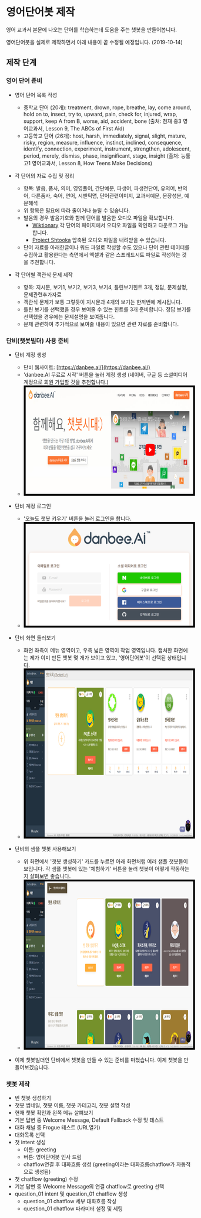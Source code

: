 # 영어단어봇 제작
영어 교과서 본문에 나오는 단어를 학습하는데 도움을 주는 챗봇을 만들어봅니다.

영어단어봇을 실제로 제작하면서 아래 내용이 곧 수정될 예정입니다. (2019-10-14)

## 제작 단계

### 영어 단어 준비

* 영어 단어 목록 작성
  + 중학교 단어 (20개): treatment, drown, rope, breathe, lay, come around, hold on to, insect, try to, upward, pain, check for, injured, wrap, support, keep A from B, worse, aid, accident, bone (출처: 천재 중3 영어교과서, Lesson 9, The ABCs of First Aid) 
  + 고등학교 단어 (26개): host, harsh, immediately, signal, slight, mature, risky, region, measure, influence, instinct, inclined, consequence, identify, connection, experiment, instrument, strengthen, adolescent, period, merely, dismiss, phase, insignificant, stage, insight (출처: 능률 고1 영어교과서, Lesson 8, How Teens Make Decisions)

* 각 단어의 자료 수집 및 정리
  + 항목: 발음, 품사, 의미, 영영풀이, 간단예문, 파생어, 파생전단어, 유의어, 반의어, 다른품사, 숙어, 연어, 시멘틱맵, 단어관련이미지, 교과서예문, 문장성분, 예문해석
  + 위 항목은 필요에 따라 줄이거나 늘릴 수 있습니다.
  + 발음의 경우 발음기호와 함께 단어를 발음한 오디오 파일을 확보합니다.
    - [Wiktionary](https://en.wiktionary.org/) 각 단어의 페이지에서 오디오 파일을 확인하고 다운로그 가능합니다.
    - [Project Shtooka](http://shtooka.net/) 압축된 오디오 파일을 내려받을 수 있습니다.
  + 단어 자료를 아래한글이나 워드 파일로 작성할 수도 있으나 단어 관련 데이터를 수집하고 활용한다는 측면에서 엑셀과 같은 스프레드시트 파일로 작성하는 것을 추천합니다.

* 각 단어별 객관식 문제 제작
  + 항목: 지시문, 보기1, 보기2, 보기3, 보기4, 틀린보기힌트 3개, 정답, 문제설명, 문제관련추가자료
  + 객관식 문제가 보통 그렇듯이 지시문과 4개의 보기는 한꺼번에 제시됩니다.
  + 틀린 보기를 선택했을 경우 보여줄 수 있는 힌트를 3개 준비합니다. 정답 보기를 선택했을 경우에는 문제설명을 보여줍니다.
  + 문제 관련하여 추가적으로 보여줄 내용이 있으면 관련 자료를 준비합니다.

### 단비(챗봇빌더) 사용 준비

* 단비 계정 생성
  + 단비 웹사이트: [https://danbee.ai/](https://danbee.ai/)
  + 'danbee.AI 무료로 시작' 버튼을 눌러 계정 생성 (네이버, 구글 등 소셜미디어 계정으로 회원 가입할 것을 추천합니다.)
  + <img src="danbi_01_website.png" width="800" height="289" style="border:5px solid black"></img>

* 단비 계정 로그인
  + '오늘도 챗봇 키우기' 버튼을 눌러 로그인을 합니다.
  + <img src="danbi_02_login.png" width="500" height="276" style="border:5px solid black"></img>

* 단비 화면 둘러보기
  + 화면 좌측이 메뉴 영역이고, 우측 넓은 영역이 작업 영역입니다. 캡처한 화면에는 제가 이미 만든 챗봇 몇 개가 보이고 있고, '영어단어봇'이 선택된 상태입니다. 
  + <img src="danbi_03_chatbotlist.png" width="1000" height="451" style="border:5px solid black"></img>

* 단비의 샘플 챗봇 사용해보기
  + 위 화면에서 '챗봇 생성하기' 카드를 누르면 아래 화면처럼 여러 샘플 챗봇들이 보입니다. 각 샘플 챗봇에 있는 '체험하기' 버튼을 눌러 챗봇이 어떻게 작동하는지 살펴보면 좋습니다.
  + <img src="danbi_04_samplechatbot.png" width="1000" height="451" style="border:5px solid black"></img>

* 이제 챗봇빌더인 단비에서 챗봇을 만들 수 있는 준비를 마쳤습니다. 이제 챗봇을 만들어보겠습니다.

### 챗봇 제작

* 빈 챗봇 생성하기
* 챗봇 썸네일, 챗봇 이름, 챗봇 카테고리, 챗봇 설명 작성
* 현재 챗봇 확인과 왼쪽 메뉴 살펴보기
* 기본 답변 중 Welcome Message, Default Fallback 수정 및 테스트
* 대화 채널 중 Frogue 테스트 (URL열기)
* 대화목록 선택
* 첫 intent 생성
  + 이름: greeting
  + 버튼: 영어단어봇 인사 드림
  + chatflow연결 후 대화흐름 생성 (greeting이라는 대화흐름chatflow가 자동적으로 생성됨)
* 첫 chatflow (greeting) 수정
* 기본 답변 중 Welcome Message의 연결 chatflow로 greeting 선택
* question_01 intent 및 question_01 chatflow 생성
  + question_01 chatflow 세부 대화흐름 작성
  + question_01 chatflow 파라미터 설정 및 세팅
